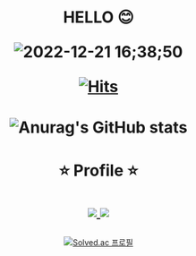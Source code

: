 <div align=center><h1> 

HELLO 😊
  
![2022-12-21 16;38;50](https://user-images.githubusercontent.com/114225974/208847632-4d4267dc-95e0-4574-94e8-5717bba140ad.gif)
  
[![Hits](https://hits.seeyoufarm.com/api/count/incr/badge.svg?url=https%3A%2F%2Fgithub.com%2Fgs0428&count_bg=%23204B94&title_bg=%23000000&icon=github.svg&icon_color=%23E7E7E7&title=visitors&edge_flat=false)](https://hits.seeyoufarm.com)  
  
</h1></div>

<div align=center><h1>
  
![Anurag's GitHub stats](https://github-readme-stats.vercel.app/api?username=gs0428&show_icons=true&theme=great-gatsby)

</h1></div>



<div align=center><h1>
  
⭐ Profile ⭐ 
  
<a href="https://www.instagram.com/g._.s_0428/" target="_blank"><img src="https://img.shields.io/badge/g._.s_0428-F76D9C?style=flat&logo=Instagram&logoColor=FFFFFF"/>
<a href="https://www.instagram.com/ddu._.ri_1117/" target="_blank"><img src="https://img.shields.io/badge/ddu._.ri_1117-FFCED6?style=flat&logo=Badoo&logoColor=FFFFFF"/>

</h1></div>


  
<div align=center> 
  
[![Solved.ac
프로필](http://mazassumnida.wtf/api/v2/generate_badge?boj=lider28)](https://solved.ac/lider28)
  
</div>
